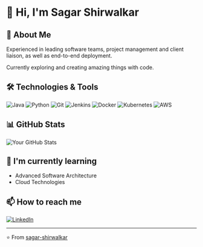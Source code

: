 # 👋 Hi, I'm Sagar Shirwalkar

## 💫 About Me
Experienced in leading software teams, project management and client
liaison, as well as end-to-end deployment.

Currently exploring and creating amazing things with code.

## 🛠️ Technologies & Tools
![Java](https://img.shields.io/badge/Java-%23ED8B00.svg?logo=openjdk&logoColor=white)
![Python](https://img.shields.io/badge/-Python-3776AB?style=flat&logo=Python&logoColor=white)
![Git](https://img.shields.io/badge/-Git-F05032?style=flat&logo=git&logoColor=white)
![Jenkins](https://img.shields.io/badge/Jenkins-D24939?logo=jenkins&logoColor=white)
![Docker](https://img.shields.io/badge/Docker-2496ED?logo=docker&logoColor=fff)
![Kubernetes](https://img.shields.io/badge/Kubernetes-326CE5?logo=kubernetes&logoColor=fff)
![AWS](https://img.shields.io/badge/AWS-%23FF9900.svg?logo=amazon-web-services&logoColor=white)

## 📊 GitHub Stats
![Your GitHub Stats](https://github-readme-stats.vercel.app/api?username=sagar-shirwalkar&show_icons=true&theme=radical)

## 🌱 I'm currently learning
- Advanced Software Architecture
- Cloud Technologies

## 📫 How to reach me
[![LinkedIn](https://img.shields.io/badge/-LinkedIn-0077B5?style=flat&logo=LinkedIn&logoColor=white)](https://linkedin.com/in/sagar-shirwalkar)

---
⭐️ From [sagar-shirwalkar](https://github.com/sagar-shirwalkar)

